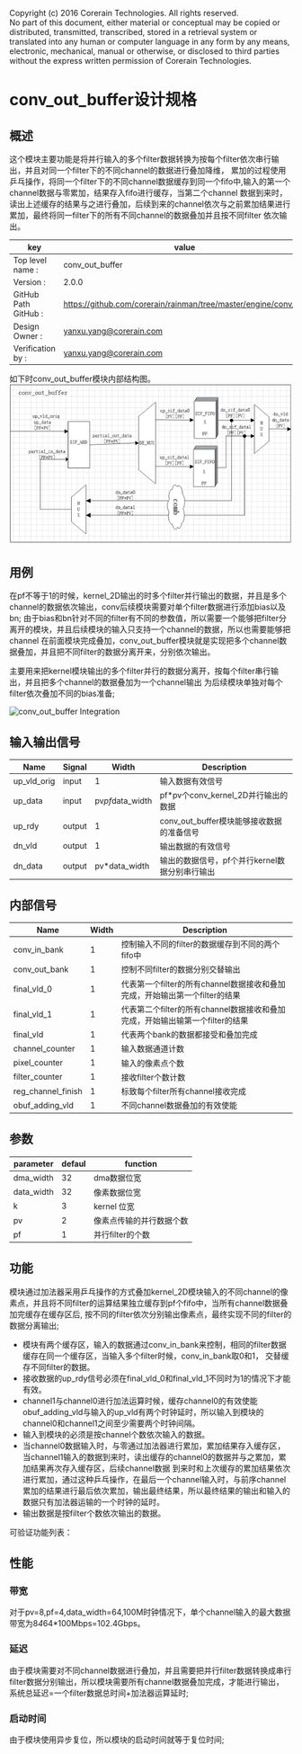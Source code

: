 Copyright (c) 2016 Corerain Technologies. All rights reserved.  
No part of this document, either material or conceptual may be 
copied or distributed, transmitted, transcribed, stored in a retrieval 
system or translated into any human or computer language in
any form by any means, electronic, mechanical, manual
or otherwise, or disclosed to third parties without
the express written permission of Corerain Technologies. 
  
# conv_out_buffer设计规格

## 概述
这个模块主要功能是将并行输入的多个filter数据转换为按每个filter依次串行输出，并且对同一个filter下的不同channel的数据进行叠加降维，
累加的过程使用乒乓操作，将同一个filter下的不同channel数据缓存到同一个fifo中,输入的第一个channel数据与零累加，结果存入fifo进行缓存，当第二个channel
数据到来时，读出上述缓存的结果与之进行叠加，后续到来的channel依次与之前累加结果进行累加，最终将同一filter下的所有不同channel的数据叠加并且按不同filter
依次输出。

key | value 
--- | --- 
Top level name : | conv_out_buffer 
Version : |	2.0.0
GitHub Path GitHub : | https://github.com/corerain/rainman/tree/master/engine/conv/hdl
Design Owner : | yanxu.yang@corerain.com
Verification by : | yanxu.yang@corerain.com


如下时conv_out_buffer模块内部结构图。
![conv_out_buffer Structure](conv_out_buffer_architecture.png)

## 用例

在pf不等于1的时候，kernel_2D输出的时多个filter并行输出的数据，并且是多个channel的数据依次输出，conv后续模块需要对单个filter数据进行添加bias以及bn;
由于bias和bn针对不同的filter有不同的参数值，所以需要一个能够把filter分离开的模块，并且后续模块的输入只支持一个channel的数据，所以也需要能够把channel
在前面模块完成叠加，conv_out_buffer模块就是实现把多个channel数据叠加，并且把不同filter的数据分离开来，分别依次输出。

主要用来把kernel模块输出的多个filter并行的数据分离开，按每个filter串行输出，并且把多个channel的数据叠加为一个channel输出
为后续模块单独对每个filter依次叠加不同的bias准备;

![conv_out_buffer Integration](conv_out_buffer_integration.png)

## 输入输出信号

|Name|Signal|Width|Description|
| --- | --- | --- | --- |
| up_vld_orig | input | 1 | 输入数据有效信号 |
| up_data | input | pv*pf*data_width | pf*pv个conv_kernel_2D并行输出的数据|
| up_rdy | output | 1 | conv_out_buffer模块能够接收数据的准备信号 |
| dn_vld | output | 1 | 输出数据的有效信号|
| dn_data | output | pv*data_width | 输出的数据信号，pf个并行kernel数据分别串行输出|

## 内部信号

|Name|Width|Description|
| --- | --- | --- |
| conv_in_bank | 1 | 控制输入不同的filter的数据缓存到不同的两个fifo中 |
| conv_out_bank | 1 | 控制不同filter的数据分别交替输出 |
| final_vld_0 | 1 | 代表第一个filter的所有channel数据接收和叠加完成，开始输出第一个filter的结果 |
| final_vld_1 | 1 | 代表第二个filter的所有channel数据接收和叠加完成，开始输出输第一个filter的结果 |
| final_vld | 1 | 代表两个bank的数据都接受和叠加完成 |
| channel_counter | 1 | 输入数据通道计数 |
| pixel_counter | 1 | 输入的像素点个数 | 
| filter_counter | 1 | 接收filter个数计数 |
| reg_channel_finish | 1 | 标致每个filter所有channel接收完成 |
| obuf_adding_vld | 1 | 不同channel数据叠加的有效使能 |

## 参数

| parameter | defaul | function |
| --- | --- | --- | 
| dma_width  | 32 | dma数据位宽 	  		|
| data_width | 32 | 像素数据位宽	  		|
| k			 | 3  | kernel 位宽 	  		|
| pv  		 | 2  | 像素点传输的并行数据个数|
| pf  		 | 1  | 并行filter的个数		|

## 功能

模块通过加法器采用乒乓操作的方式叠加kernel_2D模块输入的不同channel的像素点，并且将不同filter的运算结果独立缓存到pf个fifo中，当所有channel数据叠加完缓存在缓存区后,
按不同的filter依次分别输出像素点，最终实现不同的filter的数据分离输出;

* 模块有两个缓存区，输入的数据通过conv_in_bank来控制，相同的filter数据缓存在同一个缓存区，当输入多个filter时候，conv_in_bank取0和1，
交替缓存不同filter的数据。
* 接收数据的up_rdy信号必须在final_vld_0和final_vld_1不同时为1的情况下才能有效。
* channel1与channel0进行加法运算时候，缓存channel0的有效使能obuf_adding_vld与输入的up_vld有两个时钟延时，所以输入到模块的channel0和channel1之间至少需要两个时钟间隔。
* 输入到模块的必须是按channel个数依次输入的数据。
* 当channel0数据输入时，与零通过加法器进行累加，累加结果存入缓存区，当channel1输入的数据到来时，读出缓存的channel0的数据并与之累加，累加结果再次存入缓存区，后续channel数据
到来时和上次缓存的累加结果依次进行累加，通过这种乒乓操作，在最后一个channel输入时，与前序channel累加的结果进行最后依次累加，输出最终结果，所以最终结果的输出和输入的数据只有加法器运输的一个时钟的延时。
* 输出数据是按filter个数依次输出的数据。

可验证功能列表：

## 性能

### 带宽
对于pv=8,pf=4,data_width=64,100M时钟情况下，单个channel输入的最大数据带宽为8*4*64*100Mbps=102.4Gbps。
### 延迟
由于模块需要对不同channel数据进行叠加，并且需要把并行filter数据转换成串行filter数据分别输出，所以模块需要所有channel数据叠加完成，才能进行输出，
系统总延迟=一个filter数据总时间+加法器运算延时;
### 启动时间
由于模块使用异步复位，所以模块的启动时间就等于复位时间;
